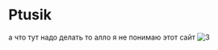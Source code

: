 # Ptusik
а что тут надо делать то алло
я не понимаю этот сайт
![3](https://github.com/user-attachments/assets/0904844e-1c43-4e7b-9b79-e3beeb046858)
